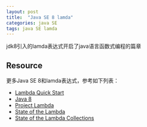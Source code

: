 ```yaml
---
layout: post
title:  "Java SE 8 lamda"
categories: java SE
tags: java SE lamda
---
```


jdk8引入的lamda表达式开启了java语言函数式编程的篇章
<!--more-->

## Resource
更多Java SE 8和lamda表达式，参考如下列表：
- [Lambda Quick Start](http://www.oracle.com/webfolder/technetwork/tutorials/obe/java/Lambda-QuickStart/index.html)
- [Java 8](http://openjdk.java.net/projects/jdk8/)
- [Project Lambda](http://openjdk.java.net/projects/lambda/)
- [State of the Lambda](http://cr.openjdk.java.net/~briangoetz/lambda/lambda-state-4.html)
- [State of the Lambda Collections](http://cr.openjdk.java.net/~briangoetz/lambda/sotc3.html)
